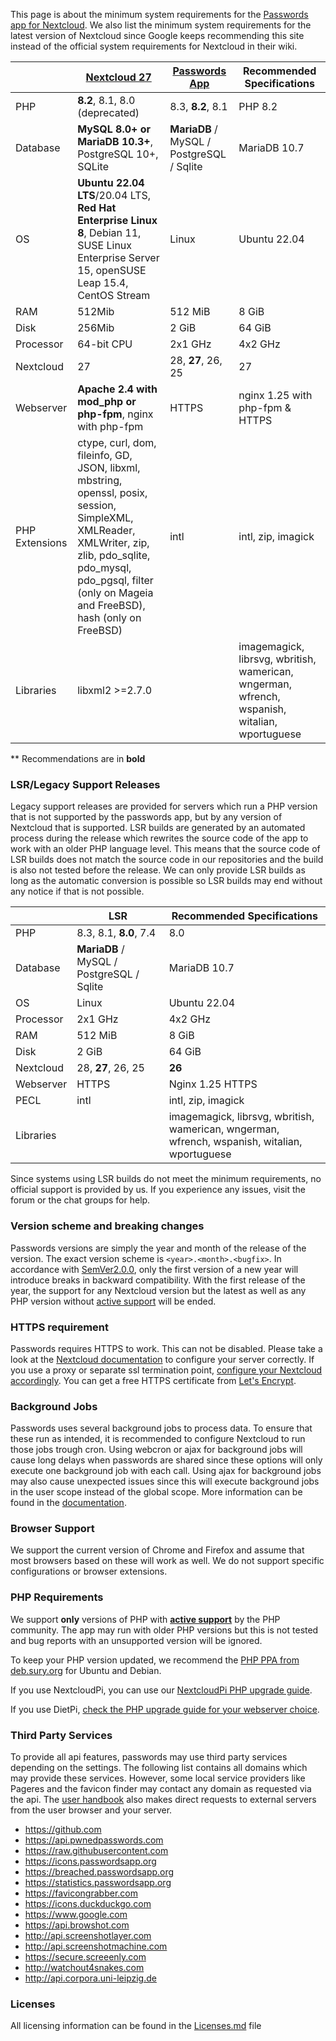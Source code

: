 This page is about the minimum system requirements for the [Passwords app for Nextcloud](https://apps.nextcloud.com/apps/passwords).
We also list the minimum system requirements for the latest version of Nextcloud since Google keeps recommending this site instead of the official system requirements for Nextcloud in their wiki.

|                | [Nextcloud 27](https://docs.nextcloud.com/server/latest/admin_manual/installation/system_requirements.html)                                                                                                                | [Passwords App](https://passwordsapp.org) | Recommended Specifications                                                                    |
|----------------|----------------------------------------------------------------------------------------------------------------------------------------------------------------------------------------------------------------------------|-------------------------------------------|-----------------------------------------------------------------------------------------------|
| PHP            | **8.2**, 8.1,  8.0 (deprecated)                                                                                                                                                                                            | 8.3, **8.2**, 8.1                         | PHP 8.2                                                                                       |
| Database       | **MySQL 8.0+ or MariaDB 10.3+**, PostgreSQL 10+, SQLite                                                                                                                                                                    | **MariaDB** / MySQL / PostgreSQL / Sqlite | MariaDB 10.7                                                                                  |
| OS             | **Ubuntu 22.04 LTS**/20.04 LTS, **Red Hat Enterprise Linux 8**, Debian 11, SUSE Linux Enterprise Server 15, openSUSE Leap 15.4, CentOS Stream                                                                              | Linux                                     | Ubuntu 22.04                                                                                  |
| RAM            | 512Mib                                                                                                                                                                                                                     | 512 MiB                                   | 8 GiB                                                                                         |
| Disk           | 256Mib                                                                                                                                                                                                                     | 2 GiB                                     | 64 GiB                                                                                        |
| Processor      | 64-bit CPU                                                                                                                                                                                                                 | 2x1 GHz                                   | 4x2 GHz                                                                                       |
| Nextcloud      | 27                                                                                                                                                                                                                         | 28, **27**, 26, 25                        | 27                                                                                            |
| Webserver      | **Apache 2.4 with mod_php or php-fpm**, nginx with php-fpm                                                                                                                                                                 | HTTPS                                     | nginx 1.25 with php-fpm & HTTPS                                                               |
| PHP Extensions | ctype, curl, dom, fileinfo, GD, JSON, libxml, mbstring, openssl, posix, session, SimpleXML, XMLReader, XMLWriter, zip, zlib, pdo_sqlite, pdo_mysql, pdo_pgsql, filter (only on Mageia and FreeBSD), hash (only on FreeBSD) | intl                                      | intl, zip, imagick                                                                            |
| Libraries      | libxml2 >=2.7.0                                                                                                                                                                                                            |                                           | imagemagick, librsvg, wbritish, wamerican, wngerman, wfrench, wspanish, witalian, wportuguese |

 ** Recommendations are in **bold**

### LSR/Legacy Support Releases
Legacy support releases are provided for servers which run a PHP version that is not supported by the passwords app, but by any version of Nextcloud that is supported.
LSR builds are generated by an automated process during the release which rewrites the source code of the app to work with an older PHP language level.
This means that the source code of LSR builds does not match the source code in our repositories and the build is also not tested before the release.
We can only provide LSR builds as long as the automatic conversion is possible so LSR builds may end without any notice if that is not possible.

|            | LSR                                       | Recommended Specifications                                                                    |
|------------|-------------------------------------------|-----------------------------------------------------------------------------------------------|
| PHP        | 8.3, 8.1, **8.0**, 7.4                    | 8.0                                                                                           |
| Database   | **MariaDB** / MySQL / PostgreSQL / Sqlite | MariaDB 10.7                                                                                  |
| OS         | Linux                                     | Ubuntu 22.04                                                                                  |
| Processor  | 2x1 GHz                                   | 4x2 GHz                                                                                       |
| RAM        | 512 MiB                                   | 8 GiB                                                                                         |
| Disk       | 2 GiB                                     | 64 GiB                                                                                        |
| Nextcloud  | 28, **27**, 26, 25                        | **26**                                                                                        |
| Webserver  | HTTPS                                     | Nginx 1.25 HTTPS                                                                              |
| PECL       | intl                                      | intl, zip, imagick                                                                            |
| Libraries  |                                           | imagemagick, librsvg, wbritish, wamerican, wngerman, wfrench, wspanish, witalian, wportuguese |

Since systems using LSR builds do not meet the minimum requirements, no official support is provided by us.
If you experience any issues, visit the forum or the chat groups for help.

### Version scheme and breaking changes
Passwords versions are simply the year and month of the release of the version.
The exact version scheme is `<year>.<month>.<bugfix>`.
In accordance with [SemVer2.0.0](https://semver.org/spec/v2.0.0.html), only the first version of a new year will introduce breaks in backward compatibility.
With the first release of the year, the support for any Nextcloud version but the latest as well as any PHP version without [active support](https://php.net/supported-versions.php) will be ended.

### HTTPS requirement
Passwords requires HTTPS to work. This can not be disabled.
Please take a look at the [Nextcloud documentation](https://docs.nextcloud.com/server/latest/admin_manual/installation/harden_server.html#use-https-label) to configure your server correctly.
If you use a proxy or separate ssl termination point, [configure your Nextcloud accordingly](https://docs.nextcloud.com/server/latest/admin_manual/configuration_server/reverse_proxy_configuration.html).
You can get a free HTTPS certificate from [Let's Encrypt](https://letsencrypt.org/getting-started/).

### Background Jobs
Passwords uses several background jobs to process data.
To ensure that these run as intended, it is recommended to configure Nextcloud to run those jobs trough cron.
Using webcron or ajax for background jobs will cause long delays when passwords are shared since these options will only execute one background job with each call.
Using ajax for background jobs may also cause unexpected issues since this will execute background jobs in the user scope instead of the global scope.
More information can be found in the [documentation](https://docs.nextcloud.com/server/latest/go.php?to=admin-background-jobs).

### Browser Support
We support the current version of Chrome and Firefox and assume that most browsers based on these will work as well.
We do not support specific configurations or browser extensions.

### PHP Requirements
We support **only** versions of PHP with **[active support](https://php.net/supported-versions.php)** by the PHP community.
The app may run with older PHP versions but this is not tested and bug reports with an unsupported version will be ignored.

To keep your PHP version updated, we recommend the [PHP PPA from deb.sury.org](https://deb.sury.org/#php-packages) for Ubuntu and Debian.

If you use NextcloudPi, you can use our [NextcloudPi PHP upgrade guide](./Index#nextcloudpi).

If you use DietPi, [check the PHP upgrade guide for your webserver choice](./Index#dietpi).


### Third Party Services
To provide all api features, passwords may use third party services depending on the settings.
The following list contains all domains which may provide these services.
However, some local service providers like Pageres and the favicon finder may contact any domain as requested via the api.
The [user handbook](./User-Handbook) also makes direct requests to external servers from the user browser and your server.

- https://github.com
- https://api.pwnedpasswords.com
- https://raw.githubusercontent.com
- https://icons.passwordsapp.org
- https://breached.passwordsapp.org
- https://statistics.passwordsapp.org
- https://favicongrabber.com
- https://icons.duckduckgo.com
- https://www.google.com
- https://api.browshot.com
- http://api.screenshotlayer.com
- http://api.screenshotmachine.com
- https://secure.screeenly.com
- http://watchout4snakes.com
- http://api.corpora.uni-leipzig.de

### Licenses
All licensing information can be found in the [Licenses.md](https://github.com/marius-wieschollek/passwords/blob/master/Licenses.md) file